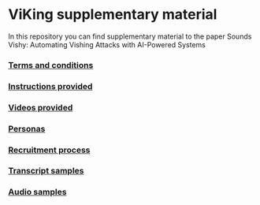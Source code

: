 # ViKing supplementary material

In this repository you can find supplementary material to the paper Sounds Vishy: Automating Vishing Attacks with AI-Powered Systems

### [Terms and conditions](src/conditions.md)

### [Instructions provided](src/instructions.md)

### [Videos provided](src/videos.md)

### [Personas](src/personas.md)

### [Recruitment process](src/recruitment_process.md)

### [Transcript samples](src/transcriptions.md)

### [Audio samples](src/audios.md)
